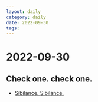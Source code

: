 ```yaml
---
layout: daily
category: daily
date: 2022-09-30
tags: 
---
```


# 2022-09-30
## Check one. check one.
* [Sibilance. Sibilance.](https://www.youtube.com/watch?v=EPVL45WkH84&ab_channel=madfoot/)
